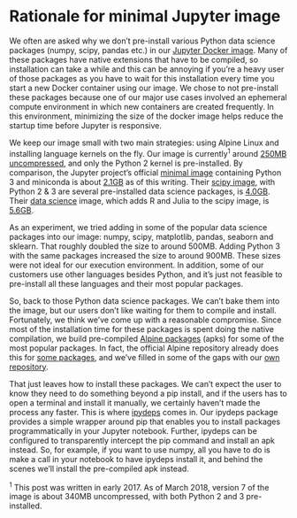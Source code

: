 # Rationale for minimal Jupyter image

We often are asked why we don’t pre-install various Python data science packages (numpy, scipy, pandas etc.) in our [Jupyter Docker image](https://github.com/nbgallery/jupyter-docker).  Many of these packages have native extensions that have to be compiled, so installation can take a while and this can be annoying if you’re a heavy user of those packages as you have to wait for this installation every time you start a new Docker container using our image.  We chose to not pre-install these packages because one of our major use cases involved an ephemeral compute environment in which new containers are created frequently.  In this environment, minimizing the size of the docker image helps reduce the startup time before Jupyter is responsive.

We keep our image small with two main strategies: using Alpine Linux and installing language kernels on the fly.  Our image is currently<sup>1</sup> around [250MB uncompressed](https://hub.docker.com/r/nbgallery/jupyter-alpine/), and only the Python 2 kernel is pre-installed.  By comparison, the Jupyter project’s official [minimal image](https://github.com/jupyter/docker-stacks/tree/master/minimal-notebook) containing Python 3 and miniconda is about [2.1GB](https://hub.docker.com/r/jupyter/minimal-notebook/) as of this writing.  Their [scipy image](https://github.com/jupyter/docker-stacks/tree/master/scipy-notebook), with Python 2 & 3 are several pre-installed data science packages, is [4.0GB](https://hub.docker.com/r/jupyter/scipy-notebook/).  Their [data science](https://github.com/jupyter/docker-stacks/tree/master/datascience-notebook) image, which adds R and Julia to the scipy image, is [5.6GB](https://hub.docker.com/r/jupyter/datascience-notebook/).

As an experiment, we tried adding in some of the popular data science packages into our image: numpy, scipy, matplotlib, pandas, seaborn and sklearn.   That roughly doubled the size to around 500MB.  Adding Python 3 with the same packages increased the size to around 900MB.  These sizes were not ideal for our execution environment.  In addition, some of our customers use other languages besides Python, and it’s just not feasible to pre-install all these languages and their most popular packages.

So, back to those Python data science packages.  We can’t bake them into the image, but our users don’t like waiting for them to compile and install.  Fortunately, we think we’ve come up with a reasonable compromise.  Since most of the installation time for these packages is spent doing the native compilation, we build pre-compiled [Alpine packages](https://pkgs.alpinelinux.org/packages) (apks) for some of the most popular packages.  In fact, the official Alpine repository already does this for [some packages](https://pkgs.alpinelinux.org/package/v3.5/community/x86_64/py-numpy), and we’ve filled in some of the gaps with our [own repository](https://github.com/nbgallery/apks).

That just leaves how to install these packages.  We can’t expect the user to know they need to do something beyond a pip install, and if the users has to open a terminal and install it manually, we certainly haven’t made the process any faster.  This is where [ipydeps](https://github.com/nbgallery/ipydeps) comes in.  Our ipydeps package provides a simple wrapper around pip that enables you to install packages programmatically in your Jupyter notebook.  Further, ipydeps can be configured to transparently intercept the pip command and install an apk instead.  So, for example, if you want to use numpy, all you have to do is make a call in your notebook to have ipydeps install it, and behind the scenes we’ll install the pre-compiled apk instead.

<sup>1</sup> This post was written in early 2017.  As of March 2018, version 7 of the image is about 340MB uncompressed, with both Python 2 and 3 pre-installed.
